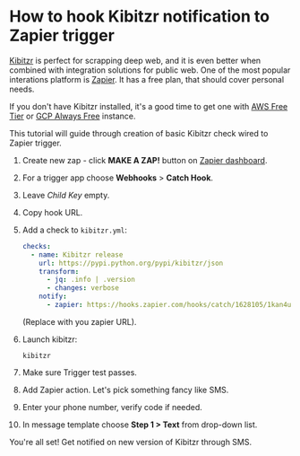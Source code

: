 # How to hook Kibitzr notification to Zapier trigger

[Kibitzr](https://kibitzr.github.io/) is perfect for scrapping deep web,
and it is even better when combined with integration solutions for public web.
One of the most popular interations platform is [Zapier](https://zapier.com/).
It has a free plan, that should cover personal needs.

If you don't have Kibitzr installed, it's a good time to get one with [AWS Free Tier](https://kibitzr.readthedocs.io/en/latest/aws.html) or [GCP Always Free](https://kibitzr.readthedocs.io/en/latest/gcp.html) instance.

This tutorial will guide through creation of basic Kibitzr check wired to Zapier trigger.

1. Create new zap - click **MAKE A ZAP!** button on [Zapier dashboard](https://zapier.com/app/dashboard).

2. For a trigger app choose **Webhooks** > **Catch Hook**.

3. Leave *Child Key* empty.

4. Copy hook URL.

5. Add a check to `kibitzr.yml`:

   ```yaml
   checks:
     - name: Kibitzr release
       url: https://pypi.python.org/pypi/kibitzr/json
       transform:
         - jq: .info | .version
         - changes: verbose
       notify:
         - zapier: https://hooks.zapier.com/hooks/catch/1628105/1kan4u/
   ```
   (Replace with you zapier URL).

6. Launch kibitzr:

    ```
    kibitzr
    ```

7. Make sure Trigger test passes.

8. Add Zapier action. Let's pick something fancy like SMS.

9. Enter your phone number, verify code if needed.

10. In message template choose **Step 1 > Text** from drop-down list.

You're all set! Get notified on new version of Kibitzr through SMS.
